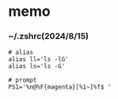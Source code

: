 # memo

### ~/.zshrc(2024/8/15) 
```
# alias
alias ll='ls -lG'
alias ls='ls -G'

# prompt
PS1='%n@%F{magenta}[%1~]%f$ '
```

